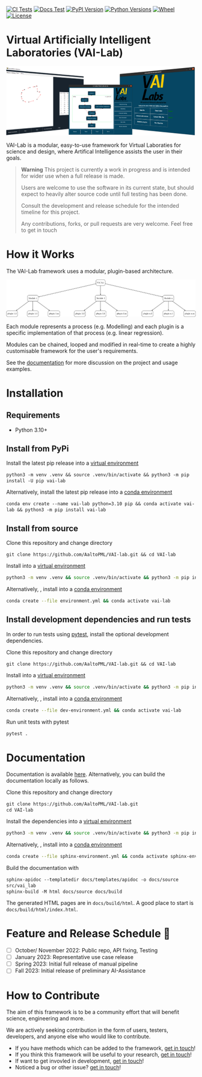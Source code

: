 
[![CI Tests](https://img.shields.io/github/actions/workflow/status/AaltoPML/VAI-Lab/pythonpackage.yml?branch=main&label=CI%20Test&logo=github)](https://github.com/AaltoPML/VAI-Lab/actions/workflows/documentation.yml) [![Docs Test](https://img.shields.io/github/actions/workflow/status/AaltoPML/VAI-Lab/documentation.yml?branch=main&label=Docs&logo=github)](https://aaltopml.github.io/VAI-Lab/) [![PyPI Version](https://img.shields.io/pypi/v/vai-lab?color=blue&logo=pypi&logoColor=white)](https://pypi.org/project/vai-lab/) [![Python Versions](https://img.shields.io/pypi/pyversions/vai-lab?logo=python&logoColor=white)](https://pypi.org/project/vai-lab/) [![Wheel](https://img.shields.io/pypi/wheel/vai-lab)](https://pypi.org/project/vai-lab/) [![License](https://img.shields.io/pypi/l/vai-lab)](https://pypi.org/project/vai-lab/)



# Virtual Artificially Intelligent Laboratories (VAI-Lab)

![VAILBANNER](https://raw.githubusercontent.com/AaltoPML/VAI-Lab/main/imgs/VAIL_banner_image.png)

VAI-Lab is a modular, easy-to-use framework for Virtual Laboraties for science and design, where Artifical Intelligence assists the user in their goals.

> **Warning**
> This project is currently a work in progress and is intended for wider use when a full release is made.
>
> Users are welcome to use the software in its current state, but should expect to heavily alter source code until full testing has been done.
>
> Consult the development and release schedule for the intended timeline for this project.
>
> Any contributions, forks, or pull requests are very welcome. Feel free to get in touch

# How it Works

The VAI-Lab framework uses a modular, plugin-based architecture.

![PLUGINDIAGRAM](https://raw.githubusercontent.com/AaltoPML/VAI-Lab/main/imgs/VAIL_plugin_diagram.png)

Each module represents a process (e.g. Modelling) and each plugin is a specific implementation of that process (e.g. linear regression).

Modules can be chained, looped and modified in real-time to create a highly customisable framework for the user's requirements.

See the [documentation](https://aaltopml.github.io/VAI-Lab/) for more discussion on the project and usage examples.

# Installation

## Requirements

- Python 3.10+
  
## Install from PyPi

Install the latest pip release into a [virtual environment](https://docs.python.org/3/library/venv.html)
```
python3 -m venv .venv && source .venv/bin/activate && python3 -m pip install -U pip vai-lab 
```
Alternatively, install the latest pip release into a [conda environment](https://conda.io/projects/conda/en/latest/user-guide/getting-started.html)
```
conda env create --name vai-lab python=3.10 pip && conda activate vai-lab && python3 -m pip install vai-lab
```

## Install from source 

Clone this repository and change directory
```bash,
git clone https://github.com/AaltoPML/VAI-lab.git && cd VAI-lab
```
Install into a [virtual environment](https://docs.python.org/3/library/venv.html)
```bash
python3 -m venv .venv && source .venv/bin/activate && python3 -m pip install -U pip && python3 -m pip install .
```
Alternatively, , install into a [conda environment](https://conda.io/projects/conda/en/latest/user-guide/getting-started.html)
```bash
conda create --file environment.yml && conda activate vai-lab
```

## Install development dependencies and run tests

In order to run tests using [pytest](https://docs.pytest.org/en/7.3.x/), install the optional development dependencies.

Clone this repository and change directory
```bash,
git clone https://github.com/AaltoPML/VAI-lab.git && cd VAI-lab
```
Install into a [virtual environment](https://docs.python.org/3/library/venv.html)
```bash
python3 -m venv .venv && source .venv/bin/activate && python3 -m pip install -U pip && python3 -m pip install ".[dev]"
```
Alternatively, , install into a [conda environment](https://conda.io/projects/conda/en/latest/user-guide/getting-started.html)
```bash
conda create --file dev-environment.yml && conda activate vai-lab
```

Run unit tests with pytest
```bash
pytest .
```

# Documentation

Documentation is available [here](https://aaltopml.github.io/VAI-Lab/). Alternatively, you can build the documentation locally as follows.

Clone this repository and change directory
```bash,
git clone https://github.com/AaltoPML/VAI-lab.git
cd VAI-lab
```
Install the dependencies into a [virtual environment](https://docs.python.org/3/library/venv.html)
```bash
python3 -m venv .venv && source .venv/bin/activate && python3 -m pip install -U pip && python3 -m pip install -r sphinx-requirements.txt
```
Alternatively, , install into a [conda environment](https://conda.io/projects/conda/en/latest/user-guide/getting-started.html)
```bash
conda create --file sphinx-environment.yml && conda activate sphinx-env
```

Build the documentation with
```
sphinx-apidoc --templatedir docs/templates/apidoc -o docs/source src/vai_lab
sphinx-build -M html docs/source docs/build
```
The generated HTML pages are in `docs/build/html`. A good place to start is `docs/build/html/index.html`.



# Feature and Release Schedule :calendar:

- [ ] October/ November 2022: Public repo, API fixing, Testing
- [ ] January 2023: Representative use case release
- [ ] Spring 2023: Initial full release of manual pipeline
- [ ] Fall 2023: Initial release of preliminary AI-Assistance

# How to Contribute

The aim of this framework is to be a community effort that will benefit science, engineering and more.

We are actively seeking contribution in the form of users, testers, developers, and anyone else who would like to contribute.

 - If you have methods which can be added to the framework, [get in touch](https://github.com/AaltoPML/VAI-Lab#get-in-touch)!
 - If you think this framework will be useful to your research, [get in touch](https://github.com/AaltoPML/VAI-Lab#get-in-touch)!
 - If want to get invovled in development, [get in touch](https://github.com/AaltoPML/VAI-Lab#get-in-touch)!
 - Noticed a bug or other issue? [get in touch](https://github.com/AaltoPML/VAI-Lab#get-in-touch)!


